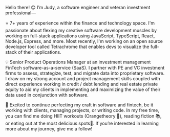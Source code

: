 Hello there! 😊 I’m Judy, a software engineer and veteran investment professional—

⭐️ 7+ years of experience within the finance and technology space. I'm passionate about flexing my creative software development muscles by working on full-stack applications using JavaScript, TypeScript, React, Node.js, Express, and more. Most recently, I'm working on an open source developer tool called Tetrachrome that enables devs to visualize the full-stack of their applications. 

💡 Senior Product Operations Manager at an investment management FinTech software-as-a-service (SaaS). I partner with PE and VC investment firms to assess, strategize, test, and migrate data into proprietary software. I draw on my strong account and project management skills coupled with direct experience working in credit / debt lending and real estate private equity to aid my clients in implementing and maximizing the value of their data used in conjunction with software.

🔑 Excited to continue perfecting my craft in software and fintech, be it working with clients, managing projects, or writing code. In my free time, you can find me doing HIIT workouts (Orangetheory 🍊), reading fiction 📚, or eating out at the most delicious spots🍴. If you’re interested in learning more about my journey, give me a follow!

<!--
**judywuxingyi/judywuxingyi** is a ✨ _special_ ✨ repository because its `README.md` (this file) appears on your GitHub profile.

Here are some ideas to get you started:

- 🔭 I’m currently working on ...
- 🌱 I’m currently learning ...
- 👯 I’m looking to collaborate on ...
- 🤔 I’m looking for help with ...
- 💬 Ask me about ...
- 📫 How to reach me: ...
- 😄 Pronouns: ...
- ⚡ Fun fact: ...
-->
